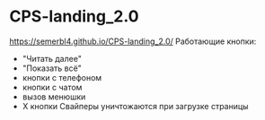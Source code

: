 # CPS-landing_2.0
https://semerbl4.github.io/CPS-landing_2.0/
Работающие кнопки:
- "Читать далее"
- "Показать всё"
- кнопки с телефоном
- кнопки с чатом
- вызов менюшки
- Х кнопки
Свайперы уничтожаются при загрузке страницы
